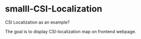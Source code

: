# smalll-CSI-Localization

CSI Localization as an example?


The goal is to display CSI-localization map on frontend webpage.
